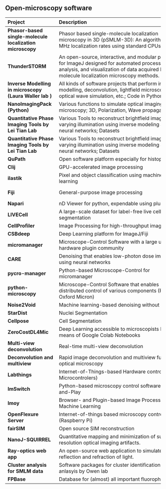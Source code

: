 ## Open-microscopy software

| <div style="width:150px">Project</div>  | <div style="width:400px">Description</div> | <div style="width:150px">Resources</div> |
| :---| :--- | :---
| **Phasor-based single-molecule localization microscopy** | Phasor based single-molecule localization microscopy in 3D (pSMLM-3D): An algorithm for MHz localization rates using standard CPUs | [Martens et al. 2017](https://doi.org/10.1063/1.5005899)|
| **ThunderSTORM** | An open-source, interactive, and modular plug-in for ImageJ designed for automated processing, analysis, and visualization of data acquired by single molecule localization microscopy methods. | [GitHub](http://zitmen.github.io/thunderstorm/)|
| **Inverse Modelling in microscopy (Laura Waller lab )** | All kinds of software projects that perform inverse modelling, deconvolution, lightfield microscopy, optical wave simulation, etc.; Code in Python, Matlab | [GitHub](Wallerlab) |
| **NanoImagingPack (Python)** | Various functions to simulate optical imaging in microscopy; 3D, Polarization, Wave propagation, etc.| [GitLab](https://gitlab.com/bionanoimaging/nanoimagingpack)
| **Quantitative Phase Imaging Tools by Lei Tian Lab** | Various Tools to reconstruct brightfield images under varying illumination using inverse modeling and neural networks; Datasets | [Website](https://sites.bu.edu/tianlab/open-source/), [GitHub](https://github.com/bu-cisl )|
| **Quantitative Phase Imaging Tools by Lei Tian Lab** | Various Tools to reconstruct brightfield images under varying illumination using inverse modeling and neural networks; Datasets | [Website](https://sites.bu.edu/tianlab/open-source/), [GitHub](https://github.com/bu-cisl )|
| **QuPath** | Open software platform especially for histopathology  | [GitHub](https://qupath.github.io/),  [XX et al.](https://www.nature.com/articles/s41598-017-17204-5) |
| **Clij**| GPU-accelerated image processing| [GitHub](https://clij.github.io/), [XX et al.](https://www.nature.com/articles/s41592-019-0650-1) |
| **ilastik** | Pixel and object classification using machine learning  | [Website](https://www.ilastik.org/),  [XX et al.](https://www.nature.com/articles/s41592-019-0582-9)|
| **Fiji** | General-purpose image processing| [Website](https://fiji.sc/), [LINK BROKEN](https://www.nature.com/articles/nmeth.2019)  |
| **Napari** | nD Viewer for python, expendable using plugins | [Webiste](https://napari.org/) |
| **LIVECell** | A large-scale dataset for label-free live cell segmentation | [Edlund et al. 2021](https://www.nature.com/articles/s41592-021-01249-6) |
| **CellProfiler** | Image Processing for high-throughput imaging| [Webiste](https://cellprofiler.org/) | [XX et al.](https://journals.plos.org/plosbiology/article?id=10.1371/journal.pbio.2005970) |
| **CSBdeep** | Deep Learning platform for ImageJ/Fiji| [Website](https://csbdeep.bioimagecomputing.com/)  |
| **micromanager** | Microscope-Control Software with a large user and hardware plugin community | [Website](https://micro-manager.org/), [XX et al.](https://currentprotocols.onlinelibrary.wiley.com/doi/10.1002/0471142727.mb1420s92) |
| **CARE** | Denoising that enables low-photon dose imaging using neural networks | [Weigert 2018 et al](https://www.nature.com/articles/s41592-018-0216-7)|
| **pycro-manager**| Python-based Microscope-Control for micromanager| [GitHub](https://github.com/micro-manager/pycro-manager), [XX et al.](https://www.nature.com/articles/s41592-021-01087-6) |
| **python-microscopy**  | Microscope-Control Software that enables distributed control of various components (Python, Oxford Micron)| [Website](https://python-microscopy.org/) |
| **Noise2Void** | Machine learning-based denoising without datasets | [XX et al.](https://arxiv.org/pdf/1811.10980.pdf) |
| **StarDist**  | Nuclei Segmentation | [XX et al.](https://link.springer.com/chapter/10.1007/978-3-030-00934-2_30) |
| **Cellpose**  | Cell Segmentation|  | [XX et al.](https://www.nature.com/articles/s41592-020-01018-x)|
| **ZeroCostDL4Mic**  | Deep Learning accessible to microscopists by means of Google Colab Notebooks | [GitHub](https://github.com/HenriquesLab/ZeroCostDL4Mic) | [XX et al.](https://www.nature.com/articles/s41467-021-22518-0) |
| **Multi-view deconvolution** | Real-time multi-view deconvolution | [Schmid et al. 2015](https://academic.oup.com/bioinformatics/article/31/20/3398/196164) |
| **Deconvolution and multiview** | Rapid image deconvolution and multiview fusion for optical microscopy | [Guo et al. 2020](https://www.nature.com/articles/s41587-020-0560-x), [GitHub](https://github.com/eguomin/regDeconProject)
| **Labthings** | Internet-of-Things-based Hardware control (e.g. Microcontrolers) | [GitHub](https://github.com/labthings/python-labthings)|
| **ImSwitch**  | Python-based microscopy control software; Plug-and-Play| [GitHub](https://github.com/kasasxav/ImSwitch)| [XX et al.](https://joss.theoj.org/papers/10.21105/joss.03394)|
| **Imoy** | Browser- and Plugin-based Image Processing  and Machine Learning | [Website](http://imjjoy.io/) |
| **OpenFlexure Server** | Internet-of-things based microscopy control (Raspberry Pi) | [Website](http://openflexure.org/) |
| **fairSIM** | Open source SIM reconstruction | [Website](https://www.fairsim.org/),  [XX et al.](https://doi.org/10.1038/ncomms10980) |
|**NanoJ-SQUIRREL** | Quantitative mapping and minimization of super-resolution optical imaging artifacts. | [GitHub] ()|
| **Ray-optics web app** | An open-source web application to simulate reflection and refraction of light. | [GitHub/Website](https://ricktu288.github.io/ray-optics/) |
**Cluster analysis for SMLM data**  | Software packages for cluster identification and anlasyis by Owen lab | [Rubin-Delanchy et al. 2015](https://doi.org/10.1038/nmeth.3612)
**FPBase**  | Database for (almost) all important fluorophores | [Website](https://www.fpbase.org/)
